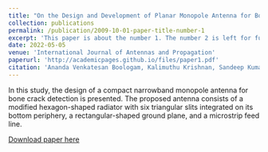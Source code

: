 ```yaml
---
title: "On the Design and Development of Planar Monopole Antenna for Bone Crack/Void Detection"
collection: publications
permalink: /publication/2009-10-01-paper-title-number-1
excerpt: 'This paper is about the number 1. The number 2 is left for future work.'
date: 2022-05-05
venue: 'International Journal of Antennas and Propagation'
paperurl: 'http://academicpages.github.io/files/paper1.pdf'
citation: 'Ananda Venkatesan Boologam, Kalimuthu Krishnan, Sandeep Kumar Palaniswamy, Sachin Kumar, Shreya Bhowmik, Nivesh Sharma, Deepesh Vaish, Sourish Chatterjee, 2022. https://doi.org/10.1155/2022/4663488. &quot;"On the Design and Development of Planar Monopole Antenna for Bone Crack/Void Detection" 1.&quot; <i>International Journal of Antennas and Propagation</i>. 1(1).'
---
```

In this study, the design of a compact narrowband monopole antenna for bone crack detection is presented. The proposed antenna consists of a modified hexagon-shaped radiator with six triangular slits integrated on its bottom periphery, a rectangular-shaped ground plane, and a microstrip feed line.

[Download paper here](https://downloads.hindawi.com/journals/ijap/2022/4663488.pdf)

<!-- Recommended citation: Your Name, You. (2009). "Paper Title Number 1." <i>Journal 1</i>. 1(1). -->